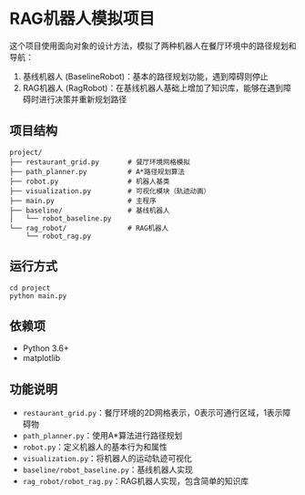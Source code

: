# RAG机器人模拟项目

这个项目使用面向对象的设计方法，模拟了两种机器人在餐厅环境中的路径规划和导航：
1. 基线机器人 (BaselineRobot)：基本的路径规划功能，遇到障碍则停止
2. RAG机器人 (RagRobot)：在基线机器人基础上增加了知识库，能够在遇到障碍时进行决策并重新规划路径

## 项目结构

```
project/
├── restaurant_grid.py       # 餐厅环境网格模拟
├── path_planner.py          # A*路径规划算法
├── robot.py                 # 机器人基类
├── visualization.py         # 可视化模块（轨迹动画）
├── main.py                  # 主程序
├── baseline/                # 基线机器人
│   └── robot_baseline.py
└── rag_robot/               # RAG机器人
    └── robot_rag.py
```

## 运行方式

```
cd project
python main.py
```

## 依赖项

- Python 3.6+
- matplotlib

## 功能说明

- `restaurant_grid.py`：餐厅环境的2D网格表示，0表示可通行区域，1表示障碍物
- `path_planner.py`：使用A*算法进行路径规划
- `robot.py`：定义机器人的基本行为和属性
- `visualization.py`：将机器人的运动轨迹可视化
- `baseline/robot_baseline.py`：基线机器人实现
- `rag_robot/robot_rag.py`：RAG机器人实现，包含简单的知识库 